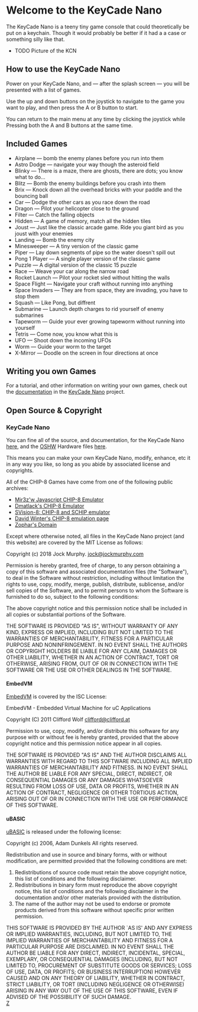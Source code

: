 	
# Welcome to the KeyCade Nano

The KeyCade Nano is a teeny tiny game console that could theoretically 
be put on a keychain.  Though it would probably be better if it had a 
a case or something silly like that.

* TODO Picture of the KCN

## How to use the KeyCade Nano

Power on your KeyCade Nano, and — after the splash screen — you will
be presented with a list of games.

Use the up and down buttons on the joystick to navigate to the game you
want to play, and then press the A or B button to start.

You can return to the main menu at any time by clicking the joystick while
Pressing both the A and B buttons at the same time.

## Included Games

* Airplane — bomb the enemy planes before you run into them
* Astro Dodge — navigate your way though the asteroid field
* Blinky — There is a maze, there are ghosts, there are dots; 
  you know what to do...
* Blitz — Bomb the enemy buildings before you crash into them
* Brix — Knock down all the overhead bricks with your paddle and the
  bouncing ball
* Car — Dodge the other cars as you race down the road
* Dragon — Pilot your helicopter close to the ground
* Filter — Catch the falling objects
* Hidden — A game of memory, match all the hidden tiles
* Joust — Just like the classic arcade game. Ride you giant bird as you
  joust with your enemies
* Landing — Bomb the enemy city
* Minesweeper — A tiny version of the classic game
* Piper — Lay down segments of pipe so the water doesn't spill out
* Pong 1 Player — A single player version of the classic game
* Puzzle — A digital version of the classic 15 puzzle
* Race — Weave your car along the narrow road
* Rocket Launch — Pilot your rocket sled without hitting the walls
* Space Flight — Navigate your craft without running into anything
* Space Invaders — They are from space, they are invading, you have 
  to stop them
* Squash — Like Pong, but diffrent
* Submarine — Launch depth charges to rid yourself of enemy submarines
* Tapeworm — Guide your ever growing tapeworm without running into yourself
* Tetris — Come now, you know what this is
* UFO — Shoot down the incoming UFOs
* Worm — Guide your worm to the target
* X-Mirror — Doodle on the screen in four directions at once

## Writing you own Games
For a tutorial, and other information on writing your own games, check
out the [documentation](https://github.com/jockm/KeyCadeNano/Documentation)
in the [KeyCade Nano](https://github.com/jockm/KeyCadeNano) project.

## Open Source & Copyright

### KeyCade Nano
You can fine all of the source, and documentation, for the KeyCade Nano 
[here](https://github.com/jockm/KeyCadeNano), and the 
[OSHW](https://www.oshwa.org/) Hardware files 
[here](https://github.com/jockm/KeyCadeNanoHardware).

This means you can make your own KeyCade Nano, modify, enhance, etc it in
any way you like, so long as you abide by associated license and copyrights.

All of the CHIP-8 Games have come from one of the following public archives:

* [Mir3z'w Javascript CHIP-8 Emulator](https://github.com/mir3z/chip8-emu)
* [Dmatlack's CHIP-8 Emulator](https://github.com/dmatlack/chip8)
* [SVision-8: CHIP-8 and SCHIP emulator](http://devernay.free.fr/hacks/chip8/)
* [David Winter's CHIP-8 emulation page](http://pong-story.com/chip8/)
* [Zophar's Domain](https://www.zophar.net/pdroms/chip8)


Except where otherwise noted, all files in the KeyCade Nano project 
(and this website) are covered by the MIT License as follows:

Copyright (c) 2018 Jock Murphy. jock@jockmurphy.com

Permission is hereby granted, free of charge, to any person obtaining a copy
of this software and associated documentation files (the "Software"), to deal
in the Software without restriction, including without limitation the rights
to use, copy, modify, merge, publish, distribute, sublicense, and/or sell
copies of the Software, and to permit persons to whom the Software is
furnished to do so, subject to the following conditions:

The above copyright notice and this permission notice shall be included in
all copies or substantial portions of the Software.

THE SOFTWARE IS PROVIDED "AS IS", WITHOUT WARRANTY OF ANY KIND, EXPRESS OR
IMPLIED, INCLUDING BUT NOT LIMITED TO THE WARRANTIES OF MERCHANTABILITY,
FITNESS FOR A PARTICULAR PURPOSE AND NONINFRINGEMENT. IN NO EVENT SHALL THE
AUTHORS OR COPYRIGHT HOLDERS BE LIABLE FOR ANY CLAIM, DAMAGES OR OTHER
LIABILITY, WHETHER IN AN ACTION OF CONTRACT, TORT OR OTHERWISE, ARISING FROM,
OUT OF OR IN CONNECTION WITH THE SOFTWARE OR THE USE OR OTHER DEALINGS IN
THE SOFTWARE.
 
#### EmbedVM

[EmbedVM](http://www.clifford.at/embedvm/) is covered by the ISC License:

EmbedVM - Embedded Virtual Machine for uC Applications

Copyright (C) 2011  Clifford Wolf <clifford@clifford.at>

Permission to use, copy, modify, and/or distribute this software for any
purpose with or without fee is hereby granted, provided that the above
copyright notice and this permission notice appear in all copies.

THE SOFTWARE IS PROVIDED "AS IS" AND THE AUTHOR DISCLAIMS ALL WARRANTIES WITH
REGARD TO THIS SOFTWARE INCLUDING ALL IMPLIED WARRANTIES OF MERCHANTABILITY AND
FITNESS. IN NO EVENT SHALL THE AUTHOR BE LIABLE FOR ANY SPECIAL, DIRECT,
INDIRECT, OR CONSEQUENTIAL DAMAGES OR ANY DAMAGES WHATSOEVER RESULTING FROM
LOSS OF USE, DATA OR PROFITS, WHETHER IN AN ACTION OF CONTRACT, NEGLIGENCE OR
OTHER TORTIOUS ACTION, ARISING OUT OF OR IN CONNECTION WITH THE USE OR
PERFORMANCE OF THIS SOFTWARE.


#### uBASIC

[uBASIC](https://github.com/jockm/ubasic) is released under the following 
license:

Copyright (c) 2006, Adam Dunkels
All rights reserved. 

Redistribution and use in source and binary forms, with or without 
modification, are permitted provided that the following conditions 
are met: 

1. Redistributions of source code must retain the above copyright 
   notice, this list of conditions and the following disclaimer. 
2. Redistributions in binary form must reproduce the above copyright 
   notice, this list of conditions and the following disclaimer in the 
   documentation and/or other materials provided with the distribution. 
3. The name of the author may not be used to endorse or promote
   products derived from this software without specific prior
   written permission.  

THIS SOFTWARE IS PROVIDED BY THE AUTHOR `AS IS' AND ANY EXPRESS
OR IMPLIED WARRANTIES, INCLUDING, BUT NOT LIMITED TO, THE IMPLIED
WARRANTIES OF MERCHANTABILITY AND FITNESS FOR A PARTICULAR PURPOSE
ARE DISCLAIMED.  IN NO EVENT SHALL THE AUTHOR BE LIABLE FOR ANY
DIRECT, INDIRECT, INCIDENTAL, SPECIAL, EXEMPLARY, OR CONSEQUENTIAL
DAMAGES (INCLUDING, BUT NOT LIMITED TO, PROCUREMENT OF SUBSTITUTE
GOODS OR SERVICES; LOSS OF USE, DATA, OR PROFITS; OR BUSINESS
INTERRUPTION) HOWEVER CAUSED AND ON ANY THEORY OF LIABILITY,
WHETHER IN CONTRACT, STRICT LIABILITY, OR TORT (INCLUDING
NEGLIGENCE OR OTHERWISE) ARISING IN ANY WAY OUT OF THE USE OF THIS
SOFTWARE, EVEN IF ADVISED OF THE POSSIBILITY OF SUCH DAMAGE.  
[Z](KeyCadeNano.md)


